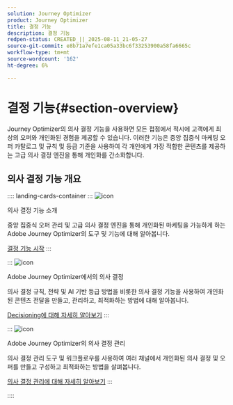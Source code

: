 ```yaml
---
solution: Journey Optimizer
product: Journey Optimizer
title: 결정 기능
description: 결정 기능
redpen-status: CREATED_||_2025-08-11_21-05-27
source-git-commit: e8b71a7efe1ca05a33bc6f33253900a58fa6665c
workflow-type: tm+mt
source-wordcount: '162'
ht-degree: 6%

---
```



# 결정 기능{#section-overview}

Journey Optimizer의 의사 결정 기능을 사용하면 모든 접점에서 적시에 고객에게 최상의 오퍼와 개인화된 경험을 제공할 수 있습니다. 이러한 기능은 중앙 집중식 마케팅 오퍼 카탈로그 및 규칙 및 등급 기준을 사용하여 각 개인에게 가장 적합한 콘텐츠를 제공하는 고급 의사 결정 엔진을 통해 개인화를 간소화합니다.

## 의사 결정 기능 개요

:::: landing-cards-container
:::
![icon](https://cdn.experienceleague.adobe.com/icons/book.svg)

의사 결정 기능 소개

중앙 집중식 오퍼 관리 및 고급 의사 결정 엔진을 통해 개인화된 마케팅을 가능하게 하는 Adobe Journey Optimizer의 도구 및 기능에 대해 알아봅니다.

[결정 기능 시작](../using/experience-decisioning/gs-decision.md)
:::

:::
![icon](https://cdn.experienceleague.adobe.com/icons/puzzle-piece.svg)

Adobe Journey Optimizer에서의 의사 결정

의사 결정 규칙, 전략 및 AI 기반 등급 방법을 비롯한 의사 결정 기능을 사용하여 개인화된 콘텐츠 전달을 만들고, 관리하고, 최적화하는 방법에 대해 알아봅니다.

[Decisioning에 대해 자세히 알아보기](experience-decisioning-landing-page.md)
:::

:::
![icon](https://cdn.experienceleague.adobe.com/icons/gear.svg)

Adobe Journey Optimizer의 의사 결정 관리

의사 결정 관리 도구 및 워크플로우를 사용하여 여러 채널에서 개인화된 의사 결정 및 오퍼를 만들고 구성하고 최적화하는 방법을 살펴봅니다.

[의사 결정 관리에 대해 자세히 알아보기](offer-decisioning-landing-page.md)
:::

::::
